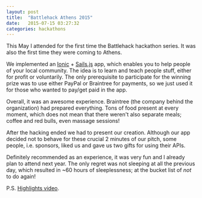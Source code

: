 ```yaml
---
layout: post
title:  "Battlehack Athens 2015"
date:   2015-07-15 03:27:32
categories: hackathons
---
```


This May I attended for the first time the Battlehack hackathon series. It was also the first time they were coming to Athens.

We implemented an [Ionic](https://github.com/sirodoht/localhero-client/) + [Sails.js](https://github.com/sirodoht/localhero-app) app, which enables you to help people of your local community. The idea is to learn and teach people stuff, either for profit or voluntarily. The only prerequisite to participate for the winning prize was to use either PayPal or Braintree for payments, so we just used it for those who wanted to pay/get paid in the app.

Overall, it was an awesome experience. Braintree (the company behind the organization) had prepared everything. Tons of food present at every moment, which does not mean that there weren't also separate meals; coffee and red bulls, even massage sessions!

After the hacking ended we had to present our creation. Although our app decided not to behave for these crucial 2 minutes of our pitch, some people, i.e. sponsors, liked us and gave us two gifts for using their APIs.

Definitely recommended as an experience, it was very fun and I already plan to attend next year. The only regret was not sleeping at all the previous day, which resulted in ~60 hours of sleeplessness; at the bucket list of *not* to do again!

P.S. [Highlights video](https://www.youtube.com/watch?v=m1jTxVXyDtc).
